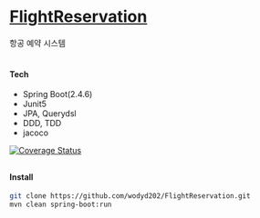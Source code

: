 # <a href="https://wodyd202.github.io/FlightReservation/flightReservation.html">FlightReservation</a>
항공 예약 시스템
<br><br>


#### Tech
- Spring Boot(2.4.6)
- Junit5
- JPA, Querydsl
- DDD, TDD
- jacoco

<a href="https://coveralls.io/github/wodyd202/oschajsa"><img src="https://coveralls.io/repos/github/wodyd202/FlightReservation/badge.svg" alt="Coverage Status" /></a>

##

#### Install
```sh
git clone https://github.com/wodyd202/FlightReservation.git
mvn clean spring-boot:run
```
##
